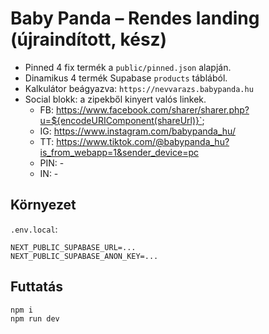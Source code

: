 # Baby Panda – Rendes landing (újraindított, kész)

- Pinned 4 fix termék a `public/pinned.json` alapján.
- Dinamikus 4 termék Supabase `products` táblából.
- Kalkulátor beágyazva: `https://nevvarazs.babypanda.hu`
- Social blokk: a zipekből kinyert valós linkek.
  - FB: https://www.facebook.com/sharer/sharer.php?u=${encodeURIComponent(shareUrl)}`;
  - IG: https://www.instagram.com/babypanda_hu/
  - TT: https://www.tiktok.com/@babypanda_hu?is_from_webapp=1&sender_device=pc
  - PIN: -
  - IN: -

## Környezet
`.env.local`:
```
NEXT_PUBLIC_SUPABASE_URL=...
NEXT_PUBLIC_SUPABASE_ANON_KEY=...
```

## Futtatás
```
npm i
npm run dev
```